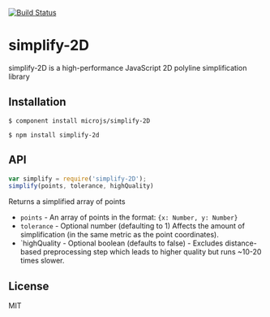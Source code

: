 [![Build Status](https://secure.travis-ci.org/microjs/simplify-2D.png?branch=master)](https://travis-ci.org/microjs/simplify-2D)

# simplify-2D

  simplify-2D is a high-performance JavaScript 2D polyline simplification library

## Installation

    $ component install microjs/simplify-2D
    
    $ npm install simplify-2d

## API

  ```javascript
  var simplify = require('simplify-2D');
  simplify(points, tolerance, highQuality)
  ```

  Returns a simplified array of points

  - `points` - An array of points in the format: `{x: Number, y: Number}`
  - `tolerance` - Optional number (defaulting to 1) Affects the amount of simplification (in the same metric as the point coordinates).
  - `highQuality - Optional boolean (defaults to false) - Excludes distance-based preprocessing step which leads to higher quality but runs ~10-20 times slower.

## License

  MIT
